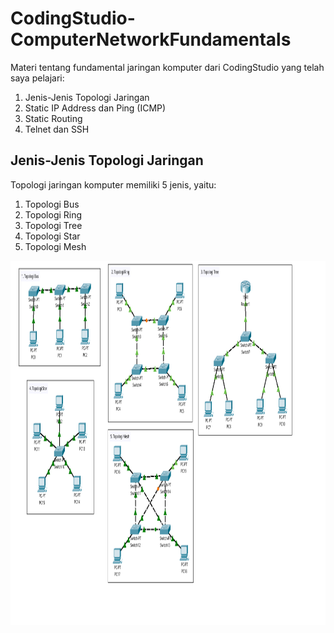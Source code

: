 # CodingStudio-ComputerNetworkFundamentals
Materi tentang fundamental jaringan komputer dari CodingStudio yang telah saya pelajari:
1. Jenis-Jenis Topologi Jaringan
2. Static IP Address dan Ping (ICMP)
3. Static Routing
4. Telnet dan SSH

## Jenis-Jenis Topologi Jaringan
Topologi jaringan komputer memiliki 5 jenis, yaitu:
1. Topologi Bus
2. Topologi Ring
3. Topologi Tree
4. Topologi Star
5. Topologi Mesh

<img height="583" width="994" src="https://github.com/eightball270/CodingStudio-ComputerNetworkFundamentals/blob/master/CodingStudio%20-%20Jenis-Jenis%20Topologi%20Jaringan.png">
